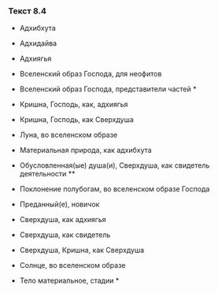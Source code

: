 ### Текст 8.4

- Адхибхута

- Адхидайва

- Адхиягья

- Вселенский образ Господа, для неофитов

- Вселенский образ Господа, представители частей *

- Кришна, Господь, как, адхиягья

- Кришна, Господь, как Сверхдуша

- Луна, во вселенском образе

- Материальная природа, как адхибхута

- Обусловленная(ые) душа(и), Сверхдуша, как свидетель деятельности **

- Поклонение полубогам, во вселенском образе Господа

- Преданный(е), новичок

- Сверхдуша, как адхиягья

- Сверхдуша, как свидетель

- Сверхдуша, Кришна, как Сверхдуша

- Солнце, во вселенском образе

- Тело материальное, стадии *
	
